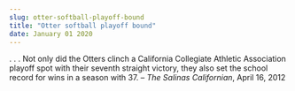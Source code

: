```yaml
---
slug: otter-softball-playoff-bound
title: "Otter softball playoff bound"
date: January 01 2020
---
```


 
<p>
  . . . Not only did the Otters clinch a California Collegiate Athletic
  Association playoff spot with their seventh straight victory, they also set
  the school record for wins in a season with 37. –
  <em>The Salinas Californian</em>, April 16, 2012
</p>
 
